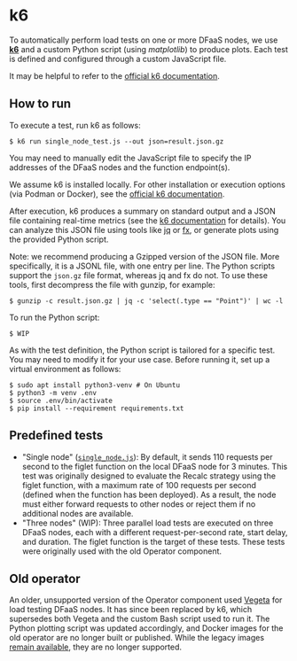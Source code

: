 # k6

To automatically perform load tests on one or more DFaaS nodes, we use
[**k6**](https://grafana.com/oss/k6/) and a custom Python script (using
*matplotlib*) to produce plots. Each test is defined and configured through a
custom JavaScript file.

It may be helpful to refer to the [official k6
documentation](https://grafana.com/docs/k6/latest/).

## How to run

To execute a test, run k6 as follows:

```console
$ k6 run single_node_test.js --out json=result.json.gz
```

You may need to manually edit the JavaScript file to specify the IP addresses of
the DFaaS nodes and the function endpoint(s).

We assume k6 is installed locally. For other installation or execution options
(via Podman or Docker), see the [official k6
documentation](https://grafana.com/docs/k6/latest/set-up/install-k6/).

After execution, k6 produces a summary on standard output and a JSON file
containing real-time metrics (see the [k6
documentation](https://grafana.com/docs/k6/latest/results-output/real-time/json/)
for details). You can analyze this JSON file using tools like
[jq](https://jqlang.org/) or [fx](https://fx.wtf/), or generate plots using the
provided Python script.

Note: we recommend producing a Gzipped version of the JSON file. More
specifically, it is a JSONL file, with one entry per line. The Python scripts
support the `json.gz` file format, whereas jq and fx do not. To use these tools,
first decompress the file with gunzip, for example:

```console
$ gunzip -c result.json.gz | jq -c 'select(.type == "Point")' | wc -l
```

To run the Python script:

```console
$ WIP
```

As with the test definition, the Python script is tailored for a specific test.
You may need to modify it for your use case. Before running it, set up a virtual
environment as follows:

```console
$ sudo apt install python3-venv # On Ubuntu
$ python3 -m venv .env
$ source .env/bin/activate
$ pip install --requirement requirements.txt
```

## Predefined tests

* "Single node" ([`single_node.js`](single_node.js)): By default, it sends 110
  requests per second to the figlet function on the local DFaaS node for 3
  minutes. This test was originally designed to evaluate the Recalc strategy
  using the figlet function, with a maximum rate of 100 requests per second
  (defined when the function has been deployed). As a result, the node must
  either forward requests to other nodes or reject them if no additional nodes
  are available.
* "Three nodes" (WIP): Three parallel load tests are executed on three DFaaS
  nodes, each with a different request-per-second rate, start delay, and
  duration. The figlet function is the target of these tests. These tests were
  originally used with the old Operator component.

## Old operator

An older, unsupported version of the Operator component used
[Vegeta](https://github.com/tsenart/vegeta) for load testing DFaaS nodes. It has
since been replaced by k6, which supersedes both Vegeta and the custom Bash
script used to run it. The Python plotting script was updated accordingly, and
Docker images for the old operator are no longer built or published. While the
legacy images [remain
available](https://github.com/unimib-datAI/dfaas/pkgs/container/dfaas-operator),
they are no longer supported.
